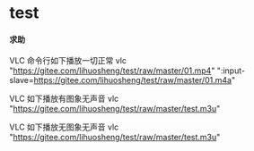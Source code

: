 # test

#### 求助
VLC 命令行如下播放一切正常
vlc "https://gitee.com/lihuosheng/test/raw/master/01.mp4" ":input-slave=https://gitee.com/lihuosheng/test/raw/master/01.m4a"

VLC 如下播放有图象无声音
vlc "https://gitee.com/lihuosheng/test/raw/master/test.m3u"

VLC 如下播放无图象无声音
vlc "https://gitee.com/lihuosheng/test/raw/master/test.m3u"